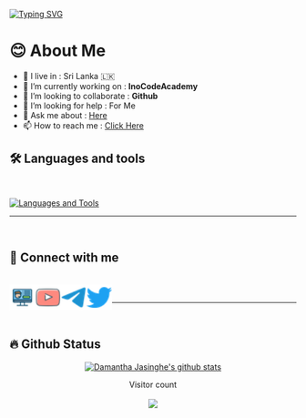 [![Typing SVG](https://readme-typing-svg.herokuapp.com?color=%23F70000&size=40&lines=Hi+Baby👋+++++++)](https://git.io/typing-svg)

# 😊 About Me

-  🚶‍ I live in : Sri Lanka 🇱🇰  <br>
-  🔭 I’m currently working on : **InoCodeAcademy**<br>
-  👯 I’m looking to collaborate : **Github** <br>
-  🤔 I’m looking for help : For  Me  <br>
-  💬 Ask me about : [Here](https://rishbropromax.github.io/) <br>
-  📫 How to reach me : [Click Here](t.me/AboutRishmika)


## 🛠️ Languages and tools
</br>

[![Languages and Tools](https://skillicons.dev/icons?i=androidstudio,bash,vscode,docker,git,github,linux,heroku,arduino,redis,mongodb,java,html,py,c,ts,js,deno,flutter,fastapi&perline=10)](https://xditya.me)

---
<br>

## 🔗 Connect with me
<br>
<!-- png icons from https://iconscout.com/ -->
<a href="https://rishbropromax.github.io" class="padded"><img align="left" alt="https://rishbropromax.github.io" width="45px" src="./res/website.png" /></a> 
<a href="https://youtube.com/@Rish_Bro/" class="padded"><img align="left" alt="RishBro" width="45px" src="./res/youtube.png" /></a> 
<a href="https://telegram.dog/@AboutRishmika" class="padded"><img align="left" alt="RishBro" width="45px" src="./res/telegram.png" /></a> 
<a href="https://twitter.com/ImRishmika" class="padded"><img align="left" alt="RishBro" width="45px" src="./res/twitter.png" /></a> 
</br>

---
<br>

## 🔥 Github Status 

 <p align="center"><a href="https://github.com/Damantha126">
    <img align="center" alt="Damantha Jasinghe's github stats" src="https://github-readme-stats.vercel.app/api?username=RishBroProMax&show_icons=true&theme=midnight-purple" />
  </a></p>


<p align="center"> 
  Visitor count<br><br>
  <img src="https://profile-counter.glitch.me/ImRishmika/count.svg" />
</p>

